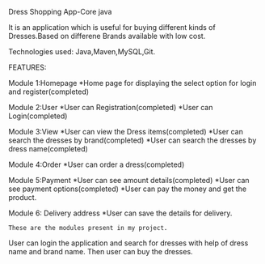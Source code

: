 Dress Shopping App-Core java
   
It is an application which is useful for buying different kinds of Dresses.Based on differene Brands available with low cost.

Technologies used:
        Java,Maven,MySQL,Git.
        
 FEATURES:
 
 Module 1:Homepage
       *Home page for displaying the select option for login and register(completed)

 Module 2:User
      *User can Registration(completed)
       *User can Login(completed)

 Module 3:View
      *User can view the Dress items(completed)
      *User can search the dresses by brand(completed)
      *User can search the dresses by dress name(completed)

 Module 4:Order
     *User can order a dress(completed)

 Module 5:Payment
      *User can see amount details(completed)
      *User can see payment options(completed)
      *User can pay the money and get the product.

Module 6: Delivery address
        *User can save the details for delivery.
      
    These are the modules present in my project.
   
 User can login the application and search for dresses with help of dress name and brand name. Then user can  buy the dresses.
